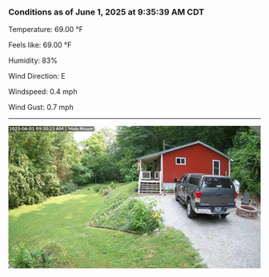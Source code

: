 ### Conditions as of June 1, 2025 at 9:35:39 AM CDT 

Temperature: 69.00 &deg;F

Feels like: 69.00 &deg;F

Humidity: 83%

Wind Direction: E

Windspeed: 0.4 mph

Wind Gust: 0.7 mph

---

<img src="./images/latest.jpeg"/>

